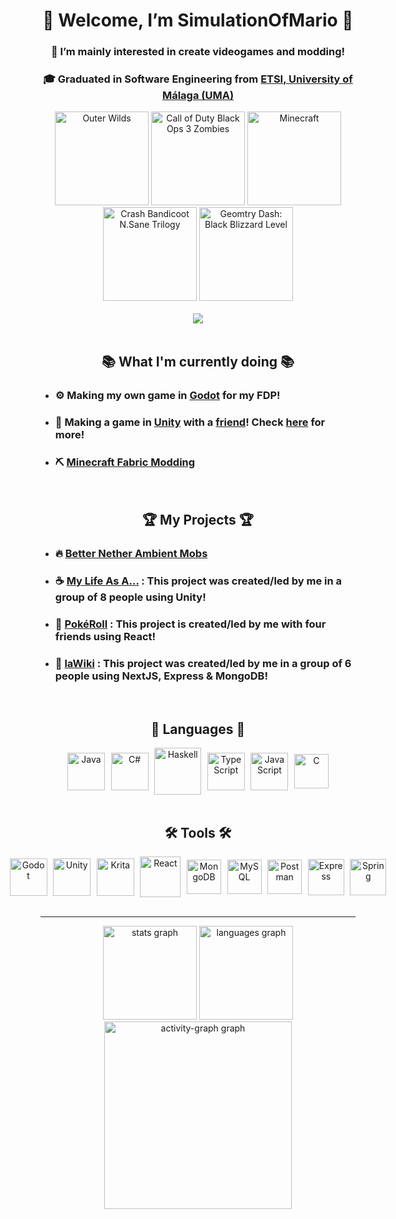 <div align="center">
  <h1>
    🎇 Welcome, I’m SimulationOfMario 🎇
  </h1>
  <h3>
    👀 I’m mainly interested in create videogames and modding!
  </h3>
  <h3>
    🎓 Graduated in Software Engineering from <a href="https://www.uma.es/etsi-informatica/">ETSI, University of Málaga (UMA)</a>
  </h3>
</div>

<div align="center">
  <img src="https://github.com/user-attachments/assets/6e224bbf-9099-4a7b-adc4-1ec5226ed7ba" width="150" title="Outer Wilds">
  <img src="https://github.com/user-attachments/assets/9c4a2408-6c9a-45db-a503-cc5e804853c3" width="150" title="Call of Duty Black Ops 3 Zombies">
  <img src="https://github.com/user-attachments/assets/a696a7a6-fce0-4754-98a9-3cb0cbdd5168" width="150" title="Minecraft">
  <img src="https://github.com/user-attachments/assets/6f1b11a5-8b96-49df-b0cf-dbeae19912c0" width="150" title="Crash Bandicoot N.Sane Trilogy">
  <img src="https://github.com/user-attachments/assets/e044c1fa-956d-4203-8638-2210eff0a8c0" width="150" title="Geomtry Dash: Black Blizzard Level">
</div>

<br/>

<div align="center">
  <img src="https://visitor-badge.laobi.icu/badge?page_id=SimulationOfMario.SimulationOfMario&left_color=darkmagenta&right_color=orchid&left_text=You%20are%20traveler%20number:"  />
</div>

<br/>

<div align="center">
  <h2>
    📚 What I'm currently doing 📚
  </h2>
</div>

- ### ⚙ Making my own game in [Godot](https://godotengine.org/) for my FDP!
- ### 🚀 Making a game in [Unity](https://unity.com/) with a [friend](https://github.com/CreatorBeastGD)! Check [here](https://github.com/Hap-Studio) for more!
- ### ⛏️ [Minecraft Fabric Modding](https://fabricmc.net/)

<br/>

<div align="center">
  <h2>
    🏆 My Projects 🏆
  </h2>
</div>

- ### 🔥 [Better Nether Ambient Mobs](https://github.com/SimulationOfMario/BetterNether-Ambient-Mobs)
- ### ☕ [My Life As A...](https://youtu.be/v6n0uqqxxk4?si=58_5z0NOVJnwoeUn) : This project was created/led by me in a group of 8 people using Unity!
- ### 🎰 [PokéRoll](https://pokeroll.es) : This project is created/led by me with four friends using React!
- ### 📰 [laWiki](https://lawiki.es/) : This project was created/led by me in a group of 6 people using NextJS, Express & MongoDB!

<br/>

<div align="center">
  <h2>
    🧠 Languages 🧠
  </h2>
</div>

<div style="display: flex; justify-content: center; align-items: center; gap: 1vw;" align="center">
  <img alt="Java" title="Java" width="60" height="auto" src="https://github.com/user-attachments/assets/690aeee9-e07b-4252-9895-20cd48469f9b"/>
  <img alt="C#" title="C#" width="60" height="auto" src="https://github.com/user-attachments/assets/55b60394-3350-4bac-9cab-f85f64152981"/>
  <img alt="Haskell" title="Haskell" width="75" height="auto" src="https://github.com/user-attachments/assets/33b0e23d-8b62-40e8-92d9-7efd1e750867"/>
  <img alt="TypeScript" title="TypeScript" width="60" height="auto" src="https://github.com/user-attachments/assets/35a8b780-edde-4df1-8c91-4e2c5541f24a"/>
  <img alt="JavaScript" title="JavaScript" width="60" height="auto" src="https://github.com/user-attachments/assets/8e3bcfd2-4e1b-4d68-94cb-6fe044fac8d9"/>
  <img alt="C" title="C" width="55" height="auto" src="https://github.com/user-attachments/assets/656edb3c-9055-4076-9df4-5bbbe1933619"/>
</div>

<br/>

<div align="center">
  <h2>
    🛠️ Tools 🛠️
  </h2>
</div>

<div style="display: flex; justify-content: center; align-items: center; gap: 1vw;" align="center">
  <img alt="Godot" title="Godot" width="60" height="auto" src="https://github.com/user-attachments/assets/b72c7602-7a33-454a-8728-21d949765768"/>
  <img alt="Unity" title="Unity" width="60" height="auto" src="https://github.com/user-attachments/assets/ef631fdf-7d50-4a08-99bb-9a8e14ead2fa"/>
  <img alt="Krita" title="Krita" width="60" height="auto" src="https://github.com/user-attachments/assets/167ce1b5-9e7a-4dfb-a6e6-0e60e259087a"/>
  <img alt="React" title="React" width="65" height="auto" src="https://github.com/user-attachments/assets/84990063-53df-4248-8706-56881bf5a0d7"/>
  <img alt="MongoDB" title="MongoDB" width="55" height="auto" src="https://github.com/user-attachments/assets/a4917024-dd17-47de-b031-4c3994122950"/>
  <img alt="MySQL" title="MySQL" width="55" height="auto" src="https://github.com/user-attachments/assets/fbed04ba-8f37-4eee-99d8-41baf31f6c76"/>
  <img alt="Postman" title="Postman" width="55" height="auto" src="https://github.com/user-attachments/assets/57beb5ad-411d-46f2-9de3-3a4e82da7a7e"/>
  <img alt="Express" title="Express" width="58" height="auto" src="https://github.com/user-attachments/assets/034a3ee6-bbf8-418b-b7b2-4e0738154fc5"/>
  <img alt="Spring" title="Spring" width="58" height="auto" src="https://github.com/user-attachments/assets/7d8a0c96-0fb4-4900-a89f-452c74b1b5bf"/>
</div>

<!--
  <img alt="Angular" title="Angular" width="55" height="auto" src="https://github.com/user-attachments/assets/9bca4aba-5e7c-4a7c-8058-2df9105dc9f6"/>
-->

<br/>

---

<div align="center">
  <img src="https://github-readme-stats.vercel.app/api?username=SimulationOfMario&hide_title=false&hide_rank=true&show_icons=true&include_all_commits=true&count_private=true&disable_animations=false&theme=rose_pine&locale=en&hide_border=true&order=1&custom_title=GitHub%20Stats" height="150" alt="stats graph" />
  <img src="https://github-readme-stats.vercel.app/api/top-langs?username=SimulationOfMario&locale=en&hide_title=false&layout=compact&card_width=320&langs_count=5&theme=rose_pine&hide_border=true&order=2&custom_title=Most%20Used%20Langs%20in%20Public%20Repositories" height="150" alt="languages graph"  />
  <br/>
  <img src="https://github-readme-activity-graph.vercel.app/graph?username=SimulationOfMario&radius=20&theme=modern-lilac&area=true&order=5&hide_border=false&hide_title=false&custom_title=Contribution%20Graph" height="300" alt="activity-graph graph"  />
</div>
